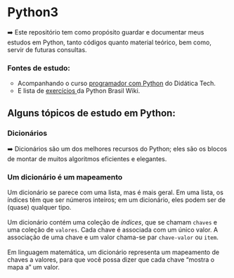 # Python3

<p>➡️ Este repositório tem como propósito guardar e documentar meus estudos em Python, tanto códigos quanto material teórico, bem como, servir de futuras consultas.</p>

<h3>Fontes de estudo: </h3>
<ul type="circle">
  <li>Acompanhando o curso <a href="https://didatica.tech/programador-com-python-curso-completo-para-iniciantes/">programador com Python</a> do Didática Tech.</li>
  <li>E lista de <a href="https://wiki.python.org.br/ListaDeExercicios" target="_blank">exercícios </a>da Python Brasil Wiki.</li>
</ul>




<h2>Alguns tópicos de estudo em Python: </h2>
<h3>Dicionários</h3>
<p> ➡️  Dicionários são um dos melhores recursos do Python; eles são os blocos de montar de muitos algoritmos eficientes e elegantes.</p>
<h3>Um dicionário é um mapeamento</h3>
<p>Um dicionário se parece com uma lista, mas é mais geral. Em uma lista, os índices têm que ser números inteiros; em um dicionário, eles podem ser de (quase) qualquer tipo. <br>
  <br>Um dicionário contém uma coleção de <i>índices</i>, que se chamam <code>chaves</code> e uma coleção de <code>valores</code>. Cada chave é associada com um único valor. A associação de uma chave e um valor chama-se par <code>chave-valor</code> ou <code>item</code>.<br> 
  <br>Em linguagem matemática, um dicionário representa um mapeamento de chaves a valores, para que você possa dizer que cada chave “mostra o mapa a” um valor. 
